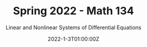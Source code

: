 ---
title: Spring 2022 - Math 134
subtitle: Linear and Nonlinear Systems of Differential Equations
draft: false
featured: true
date: 2022-1-3T01:00:00Z
show_date: false
image:
  filename: featured
  focal_point: Smart
  preview_only: false
---